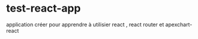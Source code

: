 # test-react-app
application créer pour apprendre à utilisier react , react router et apexchart-react
